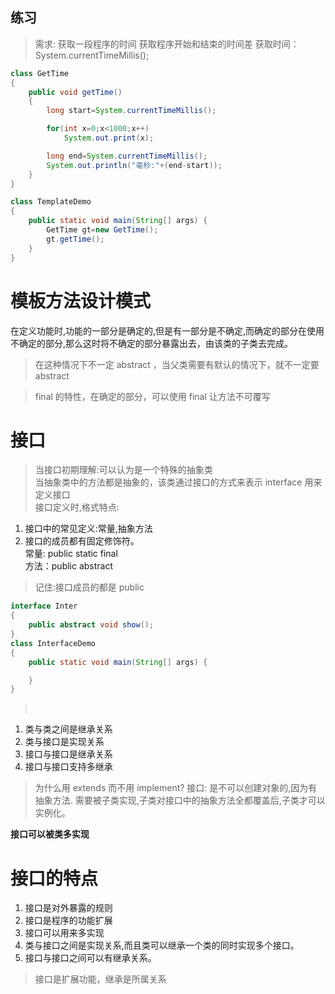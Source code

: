 ## 练习

> 需求: 获取一段程序的时间
获取程序开始和结束的时间差
获取时间： System.currentTimeMillis();

```java
class GetTime
{
    public void getTime()
    {
        long start=System.currentTimeMillis();

        for(int x=0;x<1000;x++)
            System.out.print(x);

        long end=System.currentTimeMillis();
        System.out.println("毫秒:"+(end-start));
    }
}

class TemplateDemo
{
    public static void main(String[] args) {
        GetTime gt=new GetTime();
        gt.getTime();
    }
}

```

# 模板方法设计模式
在定义功能时,功能的一部分是确定的,但是有一部分是不确定,而确定的部分在使用不确定的部分,那么这时将不确定的部分暴露出去，由该类的子类去完成。

> 在这种情况下不一定 abstract ，当父类需要有默认的情况下，就不一定要 abstract

> final 的特性，在确定的部分，可以使用 final 让方法不可覆写


# 接口
> 当接口初期理解:可以认为是一个特殊的抽象类<br>
当抽象类中的方法都是抽象的，该类通过接口的方式来表示
interface 用来定义接口<br>
接口定义时,格式特点:
1. 接口中的常见定义:常量,抽象方法
2. 接口的成员都有固定修饰符。<br>
常量: public static final<br>
方法：public abstract<br>
> 记住:接口成员的都是 public

```java
interface Inter
{
    public abstract void show();
}
class InterfaceDemo
{
    public static void main(String[] args) {

    }
}
```

> <br>
1. 类与类之间是继承关系
2. 类与接口是实现关系
3. 接口与接口是继承关系
4. 接口与接口支持多继承

> 为什么用 extends 而不用 implement?
接口: 是不可以创建对象的,因为有抽象方法.
需要被子类实现,子类对接口中的抽象方法全都覆盖后,子类才可以实例化。

**接口可以被类多实现**

# 接口的特点
1. 接口是对外暴露的规则
2. 接口是程序的功能扩展
3. 接口可以用来多实现
4. 类与接口之间是实现关系,而且类可以继承一个类的同时实现多个接口。
5. 接口与接口之间可以有继承关系。

> 接口是扩展功能，继承是所属关系
